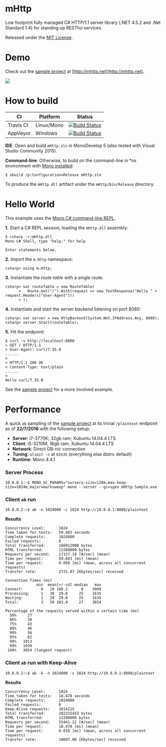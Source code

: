 # mHttp
Low footprint fully managed C# HTTP/1.1 server library (.NET 4.5.2 and .Net Standard 1.4) for standing up RESTful services.

Released under the [MIT License](https://github.com/CubeCoders/mHttp/blob/master/LICENSE.txt).
# Demo
Check out the [sample project](https://github.com/CubeCoders/mHttp/blob/master/mHttp.Sample/Program.cs) at [http://mhttp.net](http://mhttp.net).

![](https://raw.githubusercontent.com/wiki/CubeCoders/mHttp/images/demo.png)

# How to build 
| CI | Platform | Status |
| ---- | ---- | ---- |
| Travis CI | Linux/Mono | [![Build Status](https://travis-ci.org/joongonn/mHttp.svg?branch=master)](https://travis-ci.org/joongonn/mHttp) |
| AppVeyor | Windows | [![Build Status](https://ci.appveyor.com/api/projects/status/nu1rvyk7831m3jcm?svg=true)](https://ci.appveyor.com/project/joongonn/mhttp) |

**IDE**: Open and build `mHttp.sln` in MonoDevelop 5 (also tested with Visual Studio Community 2015).

**Command-line**: Otherwise, to build on the command-line in *nx environment with [Mono installed](http://www.mono-project.com/docs/getting-started/install/linux/):
```shell
$ xbuild /p:Configuration=Release mHttp.sln
```
To produce the `mHttp.dll` artifact under the `mHttp/bin/Release` directory.

# Hello World
This example uses the [Mono C# command-line REPL](http://www.mono-project.com/docs/tools+libraries/tools/repl/).

**1.** Start a C# REPL session, loading the `mHttp.dll` assembly:
```shell
$ csharp -r:mHttp.dll
Mono C# Shell, type "help;" for help

Enter statements below.
```

**2.** Import the `m.Http` namespace:
```shell
csharp> using m.Http;
```

**3.** Instantiate the *route table* with a single route:
```shell
csharp> var routeTable = new RouteTable(
      >   Route.Get("/").With(request => new TextResponse("Hello " + request.Headers["User-Agent"]))
      > );
```
**4.** Instantiate and start the server *backend* listening on port 8080:
```shell
csharp> var server = new HttpBackend(System.Net.IPAddress.Any, 8080);
csharp> server.Start(routeTable);
```
**5.** Hit the endpoint:
```shell
$ curl -v http://localhost:8080
> GET / HTTP/1.1
> User-Agent: curl/7.35.0
......
> 
< HTTP/1.1 200 OK
< Content-Type: text/plain
......
< 
Hello curl/7.35.0
```
See the [sample project](https://github.com/joongonn/mHttp/blob/master/mHttp.Sample/Program.cs) for a more involved example.


# Performance
A quick `ab` sampling of the [sample project](https://github.com/joongonn/mHttp/blob/master/mHttp.Sample/Program.cs) at its trivial `/plaintext` endpoint as of **22/7/2016** with the following setup:

* **Server**: i7-3770K; 32gb ram; Xubuntu 14.04.4 LTS
* **Client**: i5-3210M; 16gb ram; Xubuntu 14.04.4 LTS
* **Network**: Direct GB-nic connection
* **Tuning**: `ulimit -n` at `65535` (everything else distro default)
* **Runtime**: Mono 4.4.1

### Server Process
```
10.0.0.1:~$ MONO_GC_PARAMS="nursery-size=128m,max-heap-size=1024m,major=marksweep" mono --server --gc=sgen mHttp.Sample.exe
```
### Client `ab` run
```
10.0.0.2:~$ ab -n 1024000 -c 1024 http://10.0.0.1:8080/plaintext
```
**Results**
```
Concurrency Level:      1024
Time taken for tests:   59.683 seconds
Complete requests:      1024000
Failed requests:        0
Total transferred:      166912000 bytes
HTML transferred:       12288000 bytes
Requests per second:    17157.18 [#/sec] (mean)
Time per request:       59.683 [ms] (mean)
Time per request:       0.058 [ms] (mean, across all concurrent requests)
Transfer rate:          2731.07 [Kbytes/sec] received

Connection Times (ms)
              min  mean[+/-sd] median   max
Connect:        0   29 180.2      0    3009
Processing:     1   30  29.0     25    1635
Waiting:        1   29  29.0     25    1635
Total:          3   59 183.0     27    3054

Percentage of the requests served within a certain time (ms)
  50%     27
  66%     38
  75%     43
  80%     46
  90%     56
  95%     62
  98%   1013
  99%   1030
 100%   3054 (longest request)
```

### Client `ab` run with Keep-Alive
```
10.0.0.2:~$ ab -k -n 1024000 -c 1024 http://10.0.0.1:8080/plaintext
```
**Results**
```
Concurrency Level:      1024
Time taken for tests:   18.470 seconds
Complete requests:      1024000
Failed requests:        0
Keep-Alive requests:    1014115
Total transferred:      202315453 bytes
HTML transferred:       12288000 bytes
Requests per second:    55441.22 [#/sec] (mean)
Time per request:       18.470 [ms] (mean)
Time per request:       0.018 [ms] (mean, across all concurrent requests)
Transfer rate:          10697.00 [Kbytes/sec] received
```
